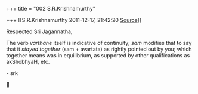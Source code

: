 +++
title = "002 S.R.Krishnamurthy"

+++
[[S.R.Krishnamurthy	2011-12-17, 21:42:20 [Source](https://groups.google.com/g/bvparishat/c/9kb4JmrNysE)]]



Respected Sri Jagannatha,



The verb *varthane* itself is indicative of continuity; *sam* modifies that to say that it *stayed together* (sam + avartata) as rightly pointed out by you; which together means was in equilibrium, as supported by other qualifications as akShobhyaH, etc.

\- srk  
  



